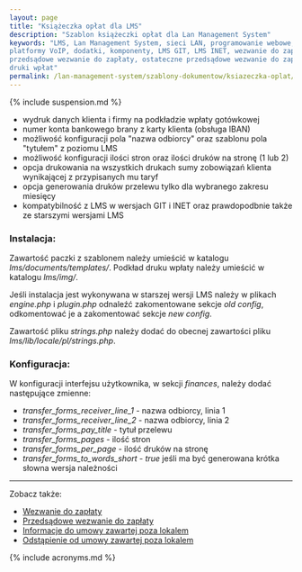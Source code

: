 ```yaml
---
layout: page
title: "Książeczka opłat dla LMS"
description: "Szablon książeczki opłat dla Lan Management System"
keywords: "LMS, Lan Management System, sieci LAN, programowanie webowe, 
platformy VoIP, dodatki, komponenty, LMS GIT, LMS INET, wezwanie do zapłaty,
przedsądowe wezwanie do zapłaty, ostateczne przedsądowe wezwanie do zapłaty,
druki wpłat"
permalink: /lan-management-system/szablony-dokumentow/ksiazeczka-oplat/
---
```


{% include suspension.md %}

 * wydruk danych klienta i firmy na podkładzie wpłaty gotówkowej
 * numer konta bankowego brany z karty klienta (obsługa IBAN)
 * możliwość konfiguracji pola "nazwa odbiorcy" oraz szablonu pola "tytułem" z poziomu LMS
 * możliwość konfiguracji ilości stron oraz ilości druków na stronę (1 lub 2)
 * opcja drukowania na wszystkich drukach sumy zobowiązań klienta wynikającej z
przypisanych mu taryf
 * opcja generowania druków przelewu tylko dla wybranego zakresu miesięcy
 * kompatybilność z LMS w wersjach GIT i INET oraz prawdopodbnie także ze starszymi wersjami LMS

### Instalacja:

Zawartość paczki z szablonem należy umieścić w katalogu *lms/documents/templates/*.
Podkład druku wpłaty należy umieścić w katalogu *lms/img/*.

Jeśli instalacja jest wykonywana w starszej wersji LMS należy w plikach *engine.php*
i *plugin.php* odnaleźć zakomentowane sekcje *old config*, odkomentować je a zakomentować
sekcje *new config*.

Zawartość pliku *strings.php* należy dodać do obecnej zawartości pliku
*lms/lib/locale/pl/strings.php*.

### Konfiguracja:

W konfiguracji interfejsu użytkownika, w sekcji *finances*, należy dodać 
następujące zmienne:

 * *transfer_forms_receiver_line_1* - nazwa odbiorcy, linia 1
 * *transfer_forms_receiver_line_2* - nazwa odbiorcy, linia 2
 * *transfer_forms_pay_title* - tytuł przelewu
 * *transfer_forms_pages* - ilość stron
 * *transfer_forms_per_page* - ilość druków na stronę
 * *transfer_forms_to_words_short* - *true* jeśli ma być generowana krótka słowna wersja należności

* * *

Zobacz także:

 * [Wezwanie do zapłaty](../wezwanie-do-zaplaty)
 * [Przedsądowe wezwanie do zapłaty](../przedsadowe-wezwanie-do-zaplaty)
 * [Informacje do umowy zawartej poza lokalem](../informacje-do-umowy-zawartej-poza-lokalem)
 * [Odstąpienie od umowy zawartej poza lokalem](../odstapienie-od-umowy-zawartej-poza-lokalem)


{% include acronyms.md %}

